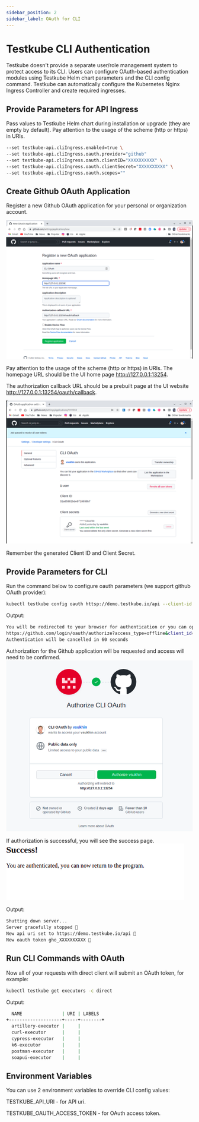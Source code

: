```yaml
---
sidebar_position: 2
sidebar_label: OAuth for CLI
---
```

# Testkube CLI Authentication

Testkube doesn't provide a separate user/role management system to protect access to its CLI.
Users can configure OAuth-based authentication modules using Testkube Helm chart parameters and
the CLI config command.
Testkube can automatically configure the Kubernetes Nginx Ingress Controller and create required 
ingresses.

## **Provide Parameters for API Ingress**
Pass values to Testkube Helm chart during installation or upgrade (they are empty by default).
Pay attention to the usage of the scheme (http or https) in URIs.

```bash
--set testkube-api.cliIngress.enabled=true \
--set testkube-api.cliIngress.oauth.provider="github"
--set testkube-api.cliIngress.oauth.clientID="XXXXXXXXXX" \
--set testkube-api.cliIngress.oauth.clientSecret="XXXXXXXXXX" \
--set testkube-api.cliIngress.oauth.scopes=""
```
## **Create Github OAuth Application**

Register a new Github OAuth application for your personal or organization account.

![Register new App](../img/github_app_request_cli.png)

Pay attention to the usage of the scheme (http or https) in URIs.
The homepage URL
should be the UI home page http://127.0.0.1:13254.

The authorization callback URL
should be a prebuilt page at the UI website http://127.0.0.1:13254/oauth/callback.

![View created App](../img/github_app_response_cli.png)

Remember the generated Client ID and Client Secret.

## **Provide Parameters for CLI**

Run the command below to configure oauth parameters (we support github OAuth provider):

```bash
kubectl testkube config oauth httsp://demo.testkube.io/api --client-id XXXXXXXXXX --client-secret XXXXXXXXXX
```

Output:

```bash
You will be redirected to your browser for authentication or you can open the url below manually
https://github.com/login/oauth/authorize?access_type=offline&client_id=XXXXXXXXXX&redirect_uri=http%3A%2F%2F127.0.0.1%3A13254%2Foauth%2Fcallback&response_type=code&state=iRQkcwXV
Authentication will be cancelled in 60 seconds
```

Authorization for the Github application will be requested and access will need to be confirmed. 
![Confirm App aithorization](../img/github_app_authorize_cli.png)

If authorization is successful, you will see the success page.
![Success Page](../img/github_app_success_cli.png)

Output:

```bash
Shutting down server...
Server gracefully stopped 🥇
New api uri set to https://demo.testkube.io/api 🥇
New oauth token gho_XXXXXXXXXX 🥇
```

## **Run CLI Commands with OAuth**

Now all of your requests with direct client will submit an OAuth token, for example:

```bash
kubectl testkube get executors -c direct
```

Output:

```bash
  NAME               | URI | LABELS  
+--------------------+-----+--------+
  artillery-executor |     |         
  curl-executor      |     |         
  cypress-executor   |     |         
  k6-executor        |     |         
  postman-executor   |     |         
  soapui-executor    |     |      
```

## **Environment Variables**

You can use 2 environment variables to override CLI config values:

TESTKUBE_API_URI - for API uri.

TESTKUBE_OAUTH_ACCESS_TOKEN - for OAuth access token.
